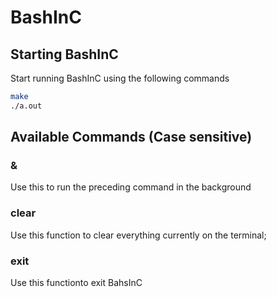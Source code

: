 # BashInC

## Starting BashInC
Start running BashInC using the following commands
```bash
make
./a.out
```
## Available Commands (Case sensitive)

### &

Use this to run the preceding command in the background

### clear

Use this function to clear everything currently on the terminal;

### exit

Use this functionto exit BahsInC